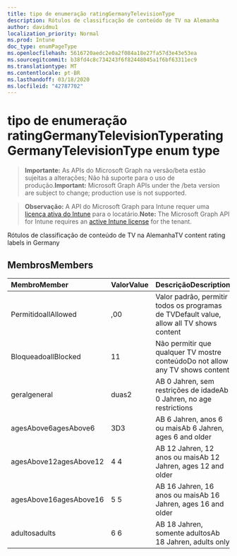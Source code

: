```yaml
---
title: tipo de enumeração ratingGermanyTelevisionType
description: Rótulos de classificação de conteúdo de TV na Alemanha
author: davidmu1
localization_priority: Normal
ms.prod: Intune
doc_type: enumPageType
ms.openlocfilehash: 5616720aedc2e0a2f084a18e27fa57d3e43e53ea
ms.sourcegitcommit: b38fd4c8c734243f6f82448045a1f6bf63311ec9
ms.translationtype: MT
ms.contentlocale: pt-BR
ms.lasthandoff: 03/18/2020
ms.locfileid: "42787702"
---
```

# <a name="ratinggermanytelevisiontype-enum-type"></a><span data-ttu-id="27986-103">tipo de enumeração ratingGermanyTelevisionType</span><span class="sxs-lookup"><span data-stu-id="27986-103">ratingGermanyTelevisionType enum type</span></span>

> <span data-ttu-id="27986-104">**Importante:** As APIs do Microsoft Graph na versão/beta estão sujeitas a alterações; Não há suporte para o uso de produção.</span><span class="sxs-lookup"><span data-stu-id="27986-104">**Important:** Microsoft Graph APIs under the /beta version are subject to change; production use is not supported.</span></span>

> <span data-ttu-id="27986-105">**Observação:** A API do Microsoft Graph para Intune requer uma [licença ativa do Intune](https://go.microsoft.com/fwlink/?linkid=839381) para o locatário.</span><span class="sxs-lookup"><span data-stu-id="27986-105">**Note:** The Microsoft Graph API for Intune requires an [active Intune license](https://go.microsoft.com/fwlink/?linkid=839381) for the tenant.</span></span>

<span data-ttu-id="27986-106">Rótulos de classificação de conteúdo de TV na Alemanha</span><span class="sxs-lookup"><span data-stu-id="27986-106">TV content rating labels in Germany</span></span>

## <a name="members"></a><span data-ttu-id="27986-107">Membros</span><span class="sxs-lookup"><span data-stu-id="27986-107">Members</span></span>
|<span data-ttu-id="27986-108">Membro</span><span class="sxs-lookup"><span data-stu-id="27986-108">Member</span></span>|<span data-ttu-id="27986-109">Valor</span><span class="sxs-lookup"><span data-stu-id="27986-109">Value</span></span>|<span data-ttu-id="27986-110">Descrição</span><span class="sxs-lookup"><span data-stu-id="27986-110">Description</span></span>|
|:---|:---|:---|
|<span data-ttu-id="27986-111">Permitido</span><span class="sxs-lookup"><span data-stu-id="27986-111">allAllowed</span></span>|<span data-ttu-id="27986-112">,0</span><span class="sxs-lookup"><span data-stu-id="27986-112">0</span></span>|<span data-ttu-id="27986-113">Valor padrão, permitir todos os programas de TV</span><span class="sxs-lookup"><span data-stu-id="27986-113">Default value, allow all TV shows content</span></span>|
|<span data-ttu-id="27986-114">Bloqueado</span><span class="sxs-lookup"><span data-stu-id="27986-114">allBlocked</span></span>|<span data-ttu-id="27986-115">1</span><span class="sxs-lookup"><span data-stu-id="27986-115">1</span></span>|<span data-ttu-id="27986-116">Não permitir que qualquer TV mostre conteúdo</span><span class="sxs-lookup"><span data-stu-id="27986-116">Do not allow any TV shows content</span></span>|
|<span data-ttu-id="27986-117">geral</span><span class="sxs-lookup"><span data-stu-id="27986-117">general</span></span>|<span data-ttu-id="27986-118">duas</span><span class="sxs-lookup"><span data-stu-id="27986-118">2</span></span>|<span data-ttu-id="27986-119">AB 0 Jahren, sem restrições de idade</span><span class="sxs-lookup"><span data-stu-id="27986-119">Ab 0 Jahren, no age restrictions</span></span>|
|<span data-ttu-id="27986-120">agesAbove6</span><span class="sxs-lookup"><span data-stu-id="27986-120">agesAbove6</span></span>|<span data-ttu-id="27986-121">3D</span><span class="sxs-lookup"><span data-stu-id="27986-121">3</span></span>|<span data-ttu-id="27986-122">AB 6 Jahren, anos 6 ou mais</span><span class="sxs-lookup"><span data-stu-id="27986-122">Ab 6 Jahren, ages 6 and older</span></span>|
|<span data-ttu-id="27986-123">agesAbove12</span><span class="sxs-lookup"><span data-stu-id="27986-123">agesAbove12</span></span>|<span data-ttu-id="27986-124">4 </span><span class="sxs-lookup"><span data-stu-id="27986-124">4</span></span>|<span data-ttu-id="27986-125">AB 12 Jahren, 12 anos ou mais</span><span class="sxs-lookup"><span data-stu-id="27986-125">Ab 12 Jahren, ages 12 and older</span></span>|
|<span data-ttu-id="27986-126">agesAbove16</span><span class="sxs-lookup"><span data-stu-id="27986-126">agesAbove16</span></span>|<span data-ttu-id="27986-127">5 </span><span class="sxs-lookup"><span data-stu-id="27986-127">5</span></span>|<span data-ttu-id="27986-128">AB 16 Jahren, 16 anos ou mais</span><span class="sxs-lookup"><span data-stu-id="27986-128">Ab 16 Jahren, ages 16 and older</span></span>|
|<span data-ttu-id="27986-129">adultos</span><span class="sxs-lookup"><span data-stu-id="27986-129">adults</span></span>|<span data-ttu-id="27986-130">6 </span><span class="sxs-lookup"><span data-stu-id="27986-130">6</span></span>|<span data-ttu-id="27986-131">AB 18 Jahren, somente adultos</span><span class="sxs-lookup"><span data-stu-id="27986-131">Ab 18 Jahren, adults only</span></span>|



